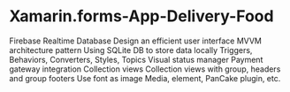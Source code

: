# Xamarin.forms-App-Delivery-Food
Firebase Realtime Database Design an efficient user interface MVVM architecture pattern 
Using SQLite DB to store data locally Triggers, Behaviors, Converters, Styles, Topics Visual status manager 
Payment gateway integration Collection views Collection views with group, headers and group footers 
Use font as image Media, element, PanCake plugin, etc.
